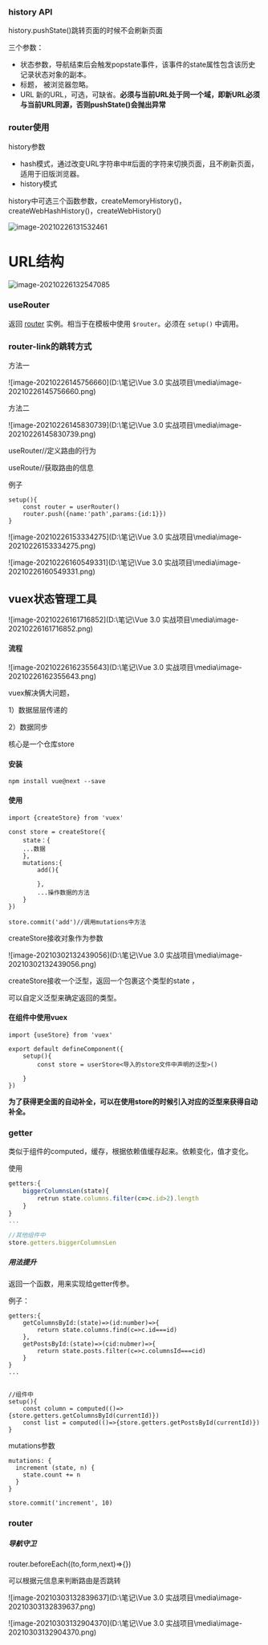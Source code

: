 ### history API

 history.pushState()跳转页面的时候不会刷新页面

三个参数：

- 状态参数，导航结束后会触发popstate事件，该事件的state属性包含该历史记录状态对象的副本。
- 标题， 被浏览器忽略。
- URL 新的URL，可选，可缺省。**必须与当前URL处于同一个域，即新URL必须与当前URL同源，否则pushState()会抛出异常**

### router使用

history参数

- hash模式，通过改变URL字符串中#后面的字符来切换页面，且不刷新页面，适用于旧版浏览器。
- history模式

history中可选三个函数参数，createMemoryHistory()，createWebHashHistory()，createWebHistory()

![image-20210226131532461](media\image-20210226131532461.png) 

# URL结构

![image-20210226132547085](media\image-20210226132547085.png) 

### useRouter

返回 [router](https://next.router.vuejs.org/zh/api/#router-properties) 实例。相当于在模板中使用 `$router`。必须在 `setup()` 中调用。

### router-link的跳转方式

方法一

![image-20210226145756660](D:\笔记\Vue 3.0 实战项目\media\image-20210226145756660.png) 

方法二

![image-20210226145830739](D:\笔记\Vue 3.0 实战项目\media\image-20210226145830739.png) 

useRouter//定义路由的行为

useRoute//获取路由的信息

例子

```{
setup(){
	const router = userRouter()
    router.push({name:'path',params:{id:1}})
}
```

![image-20210226153334275](D:\笔记\Vue 3.0 实战项目\media\image-20210226153334275.png) 

![image-20210226160549331](D:\笔记\Vue 3.0 实战项目\media\image-20210226160549331.png)

## vuex状态管理工具

![image-20210226161716852](D:\笔记\Vue 3.0 实战项目\media\image-20210226161716852.png)

#### 流程

![image-20210226162355643](D:\笔记\Vue 3.0 实战项目\media\image-20210226162355643.png)

vuex解决俩大问题，

1）数据层层传递的

2）数据同步

核心是一个仓库store

####  安装

```
npm install vue@next --save
```

#### 使用

```
import {createStore} from 'vuex'

const store = createStore({
	state：{
	...数据
	},
	mutations:{
		add(){
		
		},
		...操作数据的方法
	}
})

store.commit('add')//调用mutations中方法
```

createStore接收对象作为参数

![image-20210302132439056](D:\笔记\Vue 3.0 实战项目\media\image-20210302132439056.png) 

createStore接收一个泛型，返回一个包裹这个类型的state ，

可以自定义泛型来确定返回的类型。

####  在组件中使用vuex

```
import {useStore} from 'vuex'

export default defineComponent({
	setup(){
		const store = userStore<导入的store文件中声明的泛型>()
		
	}
})
```

**为了获得更全面的自动补全，可以在使用store的时候引入对应的泛型来获得自动补全。**

### getter

类似于组件的computed，缓存，根据依赖值缓存起来。依赖变化，值才变化。

使用

```js
getters:{
	biggerColumnsLen(state){
		retrun state.columns.filter(c=>c.id>2).length
	}
}
...

//其他组件中
store.getters.biggerColumnsLen
```

#####   用法提升 

返回一个函数，用来实现给getter传参。

例子：

```
getters:{
	getColumnsById:(state)=>(id:number)=>{
		return state.columns.find(c=>c.id===id)
	},
	getPostsById:(state)=>(cid:nubmer)=>{
		return state.posts.filter(c=>c.columnsId===cid)
	}
}
...


//组件中
setup(){
	const column = computed(()=>{store.getters.getColumnsById(currentId)})
	const list = computed(()=>{store.getters.getPostsById(currentId)})
}

```

mutations参数

```
mutations: {
  increment (state, n) {
    state.count += n
  }
}
```

```
store.commit('increment', 10)
```

### router

##### 导航守卫

router.beforeEach((to,form,next)=>{})

可以根据元信息来判断路由是否跳转

![image-20210303132839637](D:\笔记\Vue 3.0 实战项目\media\image-20210303132839637.png) 

![image-20210303132904370](D:\笔记\Vue 3.0 实战项目\media\image-20210303132904370.png) 
